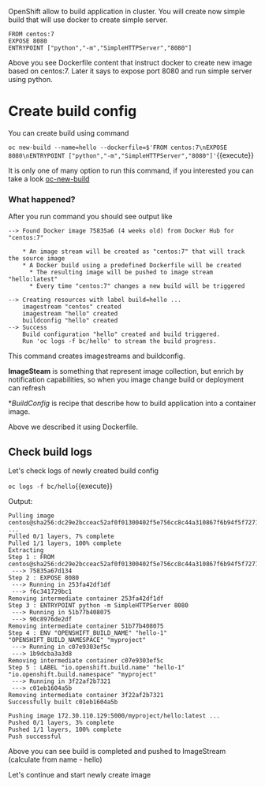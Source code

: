 OpenShift allow to build application in cluster.
You will create now simple build that will use docker to create simple server.

```
FROM centos:7
EXPOSE 8080
ENTRYPOINT ["python","-m","SimpleHTTPServer","8080"]
```

Above you see Dockerfile content that instruct docker to create new image based on centos:7.
Later it says to expose port 8080 and run simple server using python.

# Create build config
You can create build using command

``oc new-build --name=hello --dockerfile=$'FROM centos:7\nEXPOSE 8080\nENTRYPOINT ["python","-m","SimpleHTTPServer","8080"]'``{{execute}}

It is only one of many option to run this command, if you interested you can take a look [oc-new-build](https://www.mankier.com/1/oc-new-build)

### What happened?
After you run command you should see output like
```
--> Found Docker image 75835a6 (4 weeks old) from Docker Hub for "centos:7"

    * An image stream will be created as "centos:7" that will track the source image
    * A Docker build using a predefined Dockerfile will be created
      * The resulting image will be pushed to image stream "hello:latest"
      * Every time "centos:7" changes a new build will be triggered

--> Creating resources with label build=hello ...
    imagestream "centos" created
    imagestream "hello" created
    buildconfig "hello" created
--> Success
    Build configuration "hello" created and build triggered.
    Run 'oc logs -f bc/hello' to stream the build progress.
```

This command creates imagestreams and buildconfig.

**ImageSteam** is something that represent image collection, but enrich by notification capabilities, so when you image change build or deployment can refresh

**BuildConfig* is recipe that describe how to build application into a container image.

Above we described it using Dockerfile.


## Check build logs

Let's check logs of newly created build config

``oc logs -f bc/hello``{{execute}}

Output:
```
Pulling image centos@sha256:dc29e2bcceac52af0f01300402f5e756cc8c44a310867f6b94f5f7271d4f3fec ...
Pulled 0/1 layers, 7% complete
Pulled 1/1 layers, 100% complete
Extracting
Step 1 : FROM centos@sha256:dc29e2bcceac52af0f01300402f5e756cc8c44a310867f6b94f5f7271d4f3fec
 ---> 75835a67d134
Step 2 : EXPOSE 8080
 ---> Running in 253fa42df1df
 ---> f6c341729bc1
Removing intermediate container 253fa42df1df
Step 3 : ENTRYPOINT python -m SimpleHTTPServer 8080
 ---> Running in 51b77b408075
 ---> 90c8976de2df
Removing intermediate container 51b77b408075
Step 4 : ENV "OPENSHIFT_BUILD_NAME" "hello-1" "OPENSHIFT_BUILD_NAMESPACE" "myproject"
 ---> Running in c07e9303ef5c
 ---> 1b9dcba3a3d8
Removing intermediate container c07e9303ef5c
Step 5 : LABEL "io.openshift.build.name" "hello-1" "io.openshift.build.namespace" "myproject"
 ---> Running in 3f22af2b7321
 ---> c01eb1604a5b
Removing intermediate container 3f22af2b7321
Successfully built c01eb1604a5b

Pushing image 172.30.110.129:5000/myproject/hello:latest ...
Pushed 0/1 layers, 3% complete
Pushed 1/1 layers, 100% complete
Push successful
```

Above you can see build is completed and pushed to ImageStream (calculate from name - hello)

Let's continue and start newly create image